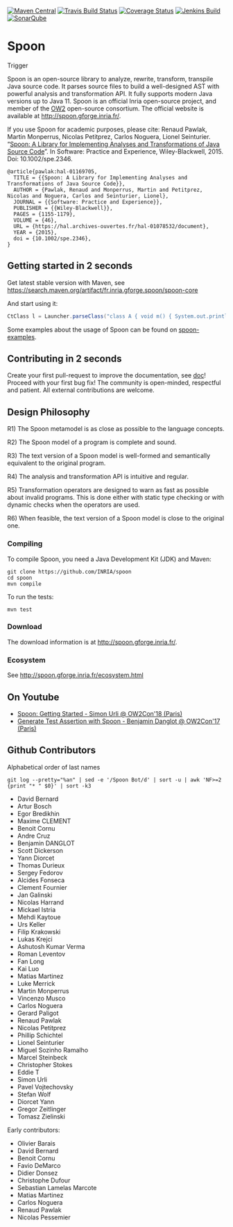 [![Maven Central](https://img.shields.io/maven-central/v/fr.inria.gforge.spoon/spoon-core.svg)](http://search.maven.org/#search%7Cga%7C1%7Cg%3A%22fr.inria.gforge.spoon%22%20AND%20a%3A%22spoon-core%22)
[![Travis Build Status](https://travis-ci.org/INRIA/spoon.svg?branch=master)](https://travis-ci.org/INRIA/spoon)
[![Coverage Status](https://coveralls.io/repos/INRIA/spoon/badge.png)](https://coveralls.io/r/INRIA/spoon)
[![Jenkins Build](https://ci.inria.fr/sos/job/Spoon-Snapshot-Deployer/badge/icon)](https://ci.inria.fr/sos/job/Spoon-Snapshot-Deployer) [![SonarQube](https://sonarqube.ow2.org//api/badges/gate?key=fr.inria.gforge.spoon%3Aspoon-core)](https://sonarqube.ow2.org/dashboard?id=fr.inria.gforge.spoon%3Aspoon-core)

# Spoon

Trigger

Spoon is an open-source library to analyze, rewrite, transform, transpile Java source code. It parses source files to build a well-designed AST with powerful analysis and transformation API. It fully supports modern Java versions up to Java 11.
Spoon is an official Inria open-source project, and member of the [OW2](https://www.ow2.org/) open-source consortium.
The official website is available at <http://spoon.gforge.inria.fr/>.

If you use Spoon for academic purposes, please cite: Renaud Pawlak, Martin Monperrus, Nicolas Petitprez, Carlos Noguera, Lionel Seinturier. “[Spoon: A Library for Implementing Analyses and Transformations of Java Source Code](https://hal.archives-ouvertes.fr/hal-01078532/document)”. In Software: Practice and Experience, Wiley-Blackwell, 2015. Doi: 10.1002/spe.2346.

```
@article{pawlak:hal-01169705,
  TITLE = {{Spoon: A Library for Implementing Analyses and Transformations of Java Source Code}},
  AUTHOR = {Pawlak, Renaud and Monperrus, Martin and Petitprez, Nicolas and Noguera, Carlos and Seinturier, Lionel},
  JOURNAL = {{Software: Practice and Experience}},
  PUBLISHER = {{Wiley-Blackwell}},
  PAGES = {1155-1179},
  VOLUME = {46},
  URL = {https://hal.archives-ouvertes.fr/hal-01078532/document},
  YEAR = {2015},
  doi = {10.1002/spe.2346},
}

```


## Getting started in 2 seconds

Get latest stable version with Maven, see <https://search.maven.org/artifact/fr.inria.gforge.spoon/spoon-core>

And start using it:

```java
CtClass l = Launcher.parseClass("class A { void m() { System.out.println(\"yeah\");} }");
```

Some examples about the usage of Spoon can be found on [spoon-examples](https://github.com/SpoonLabs/spoon-examples).

## Contributing in 2 seconds

Create your first pull-request to improve the documentation, see [doc](https://github.com/INRIA/spoon/tree/master/doc)! Proceed with your first bug fix! The community is open-minded, respectful and patient. All external contributions are welcome.

## Design Philosophy

R1) The Spoon metamodel is as close as possible to the language concepts.

R2) The Spoon model of a program is complete and sound.

R3) The text version of a Spoon model is well-formed and semantically equivalent to the original program.

R4) The analysis and transformation API is intuitive and regular.

R5) Transformation operators are designed to warn as fast as possible about invalid programs. This is done either with static type checking or with dynamic checks when the operators are used.

R6) When feasible, the text version of a Spoon model is close to the original one.

### Compiling

To compile Spoon, you need a Java Development Kit (JDK) and Maven:

```
git clone https://github.com/INRIA/spoon
cd spoon
mvn compile
```

To run the tests:
```
mvn test
```

### Download

The download information is at <http://spoon.gforge.inria.fr/>.

### Ecosystem

See <http://spoon.gforge.inria.fr/ecosystem.html>

## On Youtube

  - [Spoon: Getting Started - Simon Urli @ OW2Con'18 (Paris)](https://www.youtube.com/watch?v=ZZzdVTIu-OY)
  - [Generate Test Assertion with Spoon - Benjamin Danglot @ OW2Con'17 (Paris)](https://www.youtube.com/watch?v=JcCIbjnkfD4)

## Github Contributors

Alphabetical order of last names

    git log --pretty="%an" | sed -e '/Spoon Bot/d' | sort -u | awk 'NF>=2 {print "* " $0}' | sort -k3

* David Bernard
* Artur Bosch
* Egor Bredikhin
* Maxime CLEMENT
* Benoit Cornu
* Andre Cruz
* Benjamin DANGLOT
* Scott Dickerson
* Yann Diorcet
* Thomas Durieux
* Sergey Fedorov
* Alcides Fonseca
* Clement Fournier
* Jan Galinski
* Nicolas Harrand
* Mickael Istria
* Mehdi Kaytoue
* Urs Keller
* Filip Krakowski
* Lukas Krejci
* Ashutosh Kumar Verma
* Roman Leventov
* Fan Long
* Kai Luo
* Matias Martinez
* Luke Merrick
* Martin Monperrus
* Vincenzo Musco
* Carlos Noguera
* Gerard Paligot
* Renaud Pawlak
* Nicolas Petitprez
* Phillip Schichtel
* Lionel Seinturier
* Miguel Sozinho Ramalho
* Marcel Steinbeck
* Christopher Stokes
* Eddie T
* Simon Urli
* Pavel Vojtechovsky
* Stefan Wolf
* Diorcet Yann
* Gregor Zeitlinger
* Tomasz Zielinski

Early contributors:

* Olivier Barais
* David Bernard
* Benoit Cornu
* Favio DeMarco
* Didier Donsez
* Christophe Dufour
* Sebastian Lamelas Marcote
* Matias Martinez
* Carlos Noguera
* Renaud Pawlak
* Nicolas Pessemier
